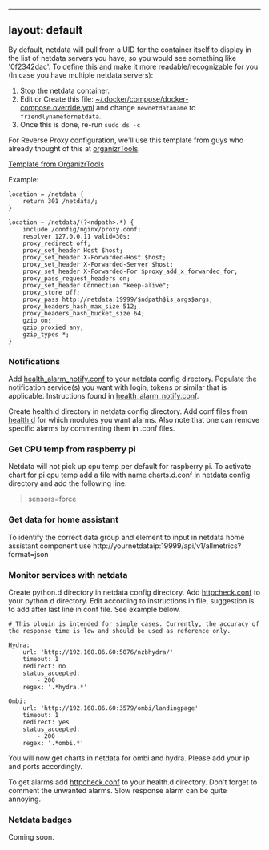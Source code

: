 
---
layout: default
---

By default, netdata will pull from a UID for the container itself to display in the list of netdata servers you have, so you would see something like '0f2342dac'. To define this and make it more readable/recognizable for you (In case you have multiple netdata servers):
1. Stop the netdata container.
2. Edit or Create this file: [~/.docker/compose/docker-compose.override.yml](https://gist.github.com/mattgphoto/1e7afc85931ca98002a87abdc8bb257e) and change `newnetdataname` to `friendlynamefornetdata`.
3. Once this is done, re-run `sudo ds -c`

For Reverse Proxy configuration, we'll use this template from guys who already thought of this at [organizrTools](https://github.com/organizrTools).

[Template from OrganizrTools](https://github.com/organizrTools/Config-Collections-for-Nginx/blob/master/Apps/netdata.conf)

Example:
```
location = /netdata {
	return 301 /netdata/;
}

location ~ /netdata/(?<ndpath>.*) {
	include /config/nginx/proxy.conf;
	resolver 127.0.0.11 valid=30s;
	proxy_redirect off;
	proxy_set_header Host $host;
	proxy_set_header X-Forwarded-Host $host;
	proxy_set_header X-Forwarded-Server $host;
	proxy_set_header X-Forwarded-For $proxy_add_x_forwarded_for;
	proxy_pass_request_headers on;
	proxy_set_header Connection "keep-alive";
	proxy_store off;
	proxy_pass http://netdata:19999/$ndpath$is_args$args;
	proxy_headers_hash_max_size 512;
	proxy_headers_hash_bucket_size 64;
	gzip on;
	gzip_proxied any;
	gzip_types *;
}
```

### Notifications
Add [health_alarm_notify.conf](https://github.com/netdata/netdata/blob/master/health/notifications/health_alarm_notify.conf) to your netdata config directory. Populate the notification service(s) you want with login, tokens or similar that is applicable. Instructions found in [health_alarm_notify.conf](https://github.com/netdata/netdata/blob/master/health/notifications/health_alarm_notify.conf).

Create health.d directory in netdata config directory. Add conf files from [health.d](https://github.com/netdata/netdata/tree/master/health/health.d) for which modules you want alarms. Also note that one can remove specific alarms by commenting them in .conf files.

### Get CPU temp from raspberry pi
Netdata will not pick up cpu temp per default for raspberry pi. To activate chart for pi cpu temp add a file with name charts.d.conf in netdata config directory and add the following line.
>  sensors=force

### Get data for home assistant
To identify the correct data group and element to input in netdata home assistant component use http://yournetdataip:19999/api/v1/allmetrics?format=json

### Monitor services with netdata
Create python.d directory in netdata config directory. Add [httpcheck.conf](https://github.com/netdata/netdata/blob/master/health/health.d/httpcheck.conf) to your python.d directory. Edit according to instructions in file, suggestion is to add after last line in conf file. See example below.
```
# This plugin is intended for simple cases. Currently, the accuracy of the response time is low and should be used as reference only.

Hydra:
    url: 'http://192.168.86.60:5076/nzbhydra/'
    timeout: 1
    redirect: no
    status_accepted:
        - 200
    regex: '.*hydra.*'

Ombi:
    url: 'http://192.168.86.60:3579/ombi/landingpage'
    timeout: 1
    redirect: yes
    status_accepted:
        - 200
    regex: '.*ombi.*'
```
You will now get charts in netdata for ombi and hydra. Please add your ip and ports accordingly.

To get alarms add [httpcheck.conf](https://github.com/netdata/netdata/blob/master/health/health.d/httpcheck.conf) to your health.d directory. Don't forget to comment the unwanted alarms. Slow response alarm can be quite annoying.

### Netdata badges
Coming soon.
